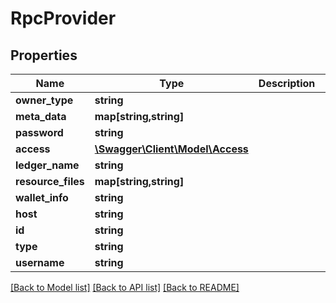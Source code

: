 # RpcProvider

## Properties
Name | Type | Description | Notes
------------ | ------------- | ------------- | -------------
**owner_type** | **string** |  | [optional] 
**meta_data** | **map[string,string]** |  | [optional] 
**password** | **string** |  | [optional] 
**access** | [**\Swagger\Client\Model\Access**](Access.md) |  | [optional] 
**ledger_name** | **string** |  | [optional] 
**resource_files** | **map[string,string]** |  | [optional] 
**wallet_info** | **string** |  | [optional] 
**host** | **string** |  | [optional] 
**id** | **string** |  | [optional] 
**type** | **string** |  | [optional] 
**username** | **string** |  | [optional] 

[[Back to Model list]](../README.md#documentation-for-models) [[Back to API list]](../README.md#documentation-for-api-endpoints) [[Back to README]](../README.md)


